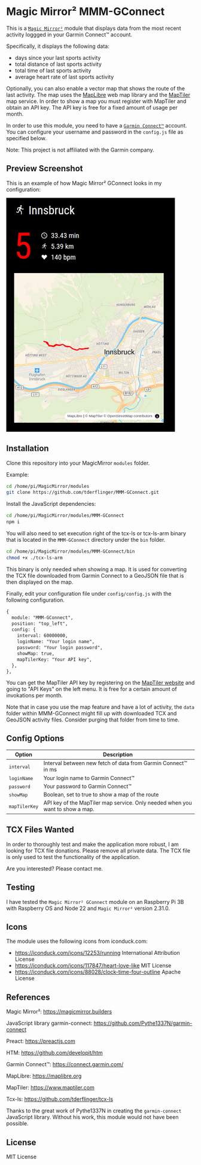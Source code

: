 # Magic Mirror² MMM-GConnect

This is a [`Magic Mirror²`](https://magicmirror.builders/) module that displays data from the most recent activity loggged
in your Garmin Connect™ account.

Specifically, it displays the following data:
- days since your last sports activity
- total distance of last sports activity
- total time of last sports activity
- average heart rate of last sports activity

Optionally, you can also enable a vector map that shows the route of the last activity. The map
uses the [MapLibre](https://maplibre.org) web map library and the [MapTiler](https://www.maptiler.com) map service. In order to show a map you
must register with MapTiler and obtain an API key. The API key is free for a fixed amount of usage per month.

In order to use this module, you need to have a [`Garmin Connect™`](https://connect.garmin.com/) account. You can configure
your username and password in the `config.js` file as specified below.

Note: This project is not affiliated with the Garmin company.

## Preview Screenshot

This is an example of how Magic Mirror² GConnect looks in my configuration:

![Magic Mirror² GConnect exmaple screen](./doc/screenshot-MMM-GConnect-Up.png)

## Installation

Clone this repository into your MagicMirror `modules` folder.

Example:

```bash
cd /home/pi/MagicMirror/modules
git clone https://github.com/tderflinger/MMM-GConnect.git
```

Install the JavaScript dependencies:

```bash
cd /home/pi/MagicMirror/modules/MMM-GConnect
npm i
```

You will also need to set execution right of the tcx-ls or tcx-ls-arm binary that is located in the `MMM-GConnect` directory under the `bin` folder.

```bash
cd /home/pi/MagicMirror/modules/MMM-GConnect/bin
chmod +x ./tcx-ls-arm
```

This binary is only needed when showing a map. It is used for converting the TCX file downloaded from Garmin Connect to a GeoJSON file that is then displayed on the map.

Finally, edit your configuration file under `config/config.js` with the following configuration.
```
{	
  module: "MMM-GConnect",
  position: "top_left",
  config: {
    interval: 60000000,
    loginName: "Your login name",
    password: "Your login password",
    showMap: true,
    mapTilerKey: "Your API key",
  },
},
```

You can get the MapTiler API key by registering on the [MapTiler website](https://www.maptiler.com) and going to "API Keys" on the left menu. It is free for a certain amount of invokations per month.

Note that in case you use the map feature and have a lot of activity, the `data` folder within MMM-GConnect might fill up with downloaded TCX and GeoJSON activity files. Consider purging that
folder from time to time.

## Config Options
| **Option**        | **Description** |
| --- | --- |
| `interval`      | Interval between new fetch of data from Garmin Connect™ in ms |
| `loginName`      | Your login name to Garmin Connect™ |
| `password`      | Your password to Garmin Connect™ |
| `showMap`      | Boolean, set to true to show a map of the route |
| `mapTilerKey`      | API key of the MapTiler map service. Only needed when you want to show a map. |

## TCX Files Wanted

In order to thoroughly test and make the application more robust, I am looking for TCX file donations.
Please remove all private data. The TCX file is only used to test the functionality of the application.

Are you interested? Please contact me.

## Testing

I have tested the `Magic Mirror² GConnect` module on an Raspberry Pi 3B with Raspberry OS
and Node 22 and `Magic Mirror²` version 2.31.0.

## Icons

The module uses the following icons from iconduck.com:

- https://iconduck.com/icons/12253/running International Attribution License
- https://iconduck.com/icons/117847/heart-love-like MIT License
- https://iconduck.com/icons/88028/clock-time-four-outline Apache License

## References

Magic Mirror²: https://magicmirror.builders

JavaScript library garmin-connect: https://github.com/Pythe1337N/garmin-connect

Preact: https://preactjs.com

HTM: https://github.com/developit/htm

Garmin Connect™: https://connect.garmin.com/

MapLibre: https://maplibre.org

MapTiler: https://www.maptiler.com

Tcx-ls: https://github.com/tderflinger/tcx-ls

Thanks to the great work of Pythe1337N in creating the `garmin-connect` JavaScript library.
Without his work, this module would not have been possible.

## License

MIT License